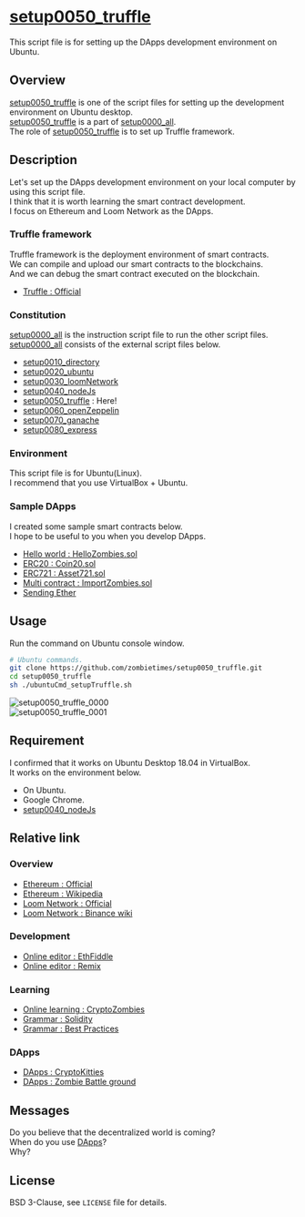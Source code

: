 # [setup0050_truffle](https://github.com/zombietimes/setup0050_truffle)
This script file is for setting up the DApps development environment on Ubuntu.  

## Overview
[setup0050_truffle](https://github.com/zombietimes/setup0050_truffle) is one of the script files for setting up the development environment on Ubuntu desktop.  
[setup0050_truffle](https://github.com/zombietimes/setup0050_truffle) is a part of [setup0000_all](https://github.com/zombietimes/setup0000_all).  
The role of [setup0050_truffle](https://github.com/zombietimes/setup0050_truffle) is to set up Truffle framework.  

## Description
Let's set up the DApps development environment on your local computer by using this script file.  
I think that it is worth learning the smart contract development.  
I focus on Ethereum and Loom Network as the DApps.  

### Truffle framework
Truffle framework is the deployment environment of smart contracts.  
We can compile and upload our smart contracts to the blockchains.  
And we can debug the smart contract executed on the blockchain.  
- [Truffle : Official](https://truffleframework.com/)  

### Constitution
[setup0000_all](https://github.com/zombietimes/setup0000_all) is the instruction script file to run the other script files.  
[setup0000_all](https://github.com/zombietimes/setup0000_all) consists of the external script files below.  
- [setup0010_directory](https://github.com/zombietimes/setup0010_directory)
- [setup0020_ubuntu](https://github.com/zombietimes/setup0020_ubuntu)
- [setup0030_loomNetwork](https://github.com/zombietimes/setup0030_loomNetwork)
- [setup0040_nodeJs](https://github.com/zombietimes/setup0040_nodeJs)
- [setup0050_truffle](https://github.com/zombietimes/setup0050_truffle) : Here!
- [setup0060_openZeppelin](https://github.com/zombietimes/setup0060_openZeppelin)
- [setup0070_ganache](https://github.com/zombietimes/setup0070_ganache)
- [setup0080_express](https://github.com/zombietimes/setup0080_express)

### Environment
This script file is for Ubuntu(Linux).  
I recommend that you use VirtualBox + Ubuntu.  

### Sample DApps
I created some sample smart contracts below.  
I hope to be useful to you when you develop DApps.  
- [Hello world : HelloZombies.sol](https://github.com/zombietimes/dapp_helloWorld)
- [ERC20 : Coin20.sol](https://github.com/zombietimes/dapp_erc20)
- [ERC721 : Asset721.sol](https://github.com/zombietimes/dapp_erc721)
- [Multi contract : ImportZombies.sol](https://github.com/zombietimes/dapp_multiContract)
- [Sending Ether](https://github.com/zombietimes/dapp_sendEther)

## Usage
Run the command on Ubuntu console window.  
```sh
# Ubuntu commands.
git clone https://github.com/zombietimes/setup0050_truffle.git
cd setup0050_truffle
sh ./ubuntuCmd_setupTruffle.sh
```
![setup0050_truffle_0000](https://user-images.githubusercontent.com/50263232/57186269-20fea100-6f17-11e9-989f-a543d0b6c6a5.png)  
![setup0050_truffle_0001](https://user-images.githubusercontent.com/50263232/57186273-2f4cbd00-6f17-11e9-8867-da52e2f32c98.png)  

## Requirement
I confirmed that it works on Ubuntu Desktop 18.04 in VirtualBox.  
It works on the environment below.  
- On Ubuntu.
- Google Chrome.
- [setup0040_nodeJs](https://github.com/zombietimes/setup0040_nodeJs)

## Relative link
### Overview
- [Ethereum : Official](https://www.ethereum.org/)
- [Ethereum : Wikipedia](https://en.wikipedia.org/wiki/Ethereum)
- [Loom Network : Official](https://loomx.io/)
- [Loom Network : Binance wiki](https://info.binance.com/en/currencies/loom-network)

### Development
- [Online editor : EthFiddle](https://ethfiddle.com/)
- [Online editor : Remix](https://remix.ethereum.org/)

### Learning
- [Online learning : CryptoZombies](https://cryptozombies.io/)
- [Grammar : Solidity](https://solidity.readthedocs.io/)
- [Grammar : Best Practices](https://github.com/ConsenSys/smart-contract-best-practices)

### DApps
- [DApps : CryptoKitties](https://www.cryptokitties.co/)
- [DApps : Zombie Battle ground](https://loom.games/en/)

## Messages
Do you believe that the decentralized world is coming?  
When do you use [DApps](https://en.wikipedia.org/wiki/Decentralized_application)?  
Why?  

## License
BSD 3-Clause, see `LICENSE` file for details.  


